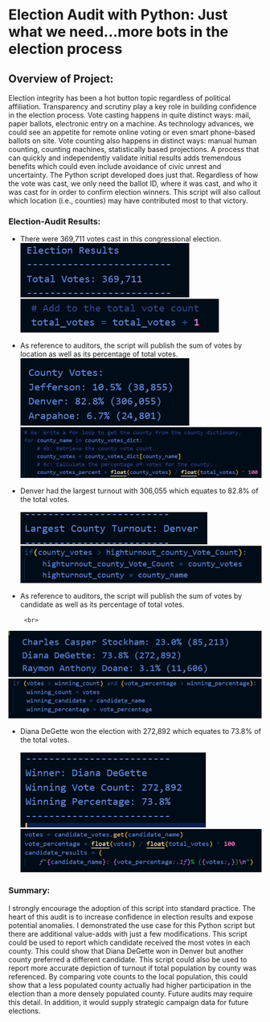 # Election Audit with Python: Just what we need...more bots in the election process

## Overview of Project:
Election integrity has been a hot button topic regardless of political affiliation.  Transparency and scrutiny play a key role in building confidence in the election process.  Vote casting happens in quite distinct ways: mail, paper ballots, electronic entry on a machine.  As technology advances, we could see an appetite for remote online voting or even smart phone-based ballots on site.  Vote counting also happens in distinct ways: manual human counting, counting machines, statistically based projections.   A process that can quickly and independently validate initial results adds tremendous benefits which could even include avoidance of civic unrest and uncertainty.   The Python script developed does just that.  Regardless of how the vote was cast, we only need the ballot ID, where it was cast, and who it was cast for in order to confirm election winners.  This script will also callout which location (i.e., counties) may have contributed most to that victory.

### Election-Audit Results: 
- There were 369,711 votes cast in this congressional election.
       <br>
 ![alt text](https://github.com/VinoSarran/Module3_Python_Election/blob/main/TotalVotes_Output.PNG?raw=true)
        <br>
 ![alt text](https://github.com/VinoSarran/Module3_Python_Election/blob/main/TotalVotes.PNG?raw=true)
 
- As reference to auditors, the script will publish the sum of votes by location as well as its percentage of total votes.
       <br>
 ![alt text](https://github.com/VinoSarran/Module3_Python_Election/blob/main/CountyResults_Output.PNG?raw=true)
       <br>
 ![alt text](https://github.com/VinoSarran/Module3_Python_Election/blob/main/CountyResults.PNG?raw=true)

 
- Denver had the largest turnout with 306,055 which equates to 82.8% of the total votes.  
      <br>
 ![alt text](https://github.com/VinoSarran/Module3_Python_Election/blob/main/LargeCounty_Output.PNG?raw=true)
       <br>
 ![alt text](https://github.com/VinoSarran/Module3_Python_Election/blob/main/Large_County.PNG?raw=true)
 
- As reference to auditors, the script will publish the sum of votes by candidate as well as its percentage of total votes.
       
       <br>
 ![alt text](https://github.com/VinoSarran/Module3_Python_Election/blob/main/CandResultsOut.PNG?raw=true)
       <br>
 ![alt text](https://github.com/VinoSarran/Module3_Python_Election/blob/main/CandResults.PNG?raw=true)


- Diana DeGette won the election with 272,892 which equates to 73.8% of the total votes.  
       <br>
 ![alt text](https://github.com/VinoSarran/Module3_Python_Election/blob/main/Winner_Output.PNG?raw=true)
        <br>
 ![alt text](https://raw.githubusercontent.com/VinoSarran/Module3_Python_Election/main/Winner.PNG)

### Summary:
I strongly encourage the adoption of this script into standard practice.  The heart of this audit is to increase confidence in election results and expose potential anomalies.  I demonstrated the use case for this Python script but there are additional value-adds with just a few modifications.   This script could be used to report which candidate received the most votes in each county.  This could show that Diana DeGette won in Denver but another county preferred a different candidate.  This script could also be used to report more accurate depiction of turnout if total population by county was referenced.  By comparing vote counts to the local population, this could show that a less populated county actually had higher participation in the election than a more densely populated county.  Future audits may require this detail.  In addition, it would supply strategic campaign data for future elections.
